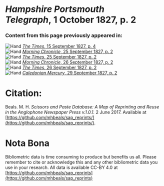 # *Hampshire Portsmouth Telegraph*, 1 October 1827, p. 2  
  
### Content from this page previously appeared in:  
![Hand](http://scissorsandpaste.net/wp-content/uploads/2017/06/smallhandpointer.png) [*The Times*, 15 September 1827, p. 4](https://mhbeals.github.io/sap_html/The-Times/The-Times-15-September-1827-p-4)  
![Hand](http://scissorsandpaste.net/wp-content/uploads/2017/06/smallhandpointer.png) [*Morning Chronicle*, 25 September 1827, p. 2](https://mhbeals.github.io/sap_html/Morning-Chronicle/Morning-Chronicle-25-September-1827-p-2)  
![Hand](http://scissorsandpaste.net/wp-content/uploads/2017/06/smallhandpointer.png) [*The Times*, 25 September 1827, p. 2](https://mhbeals.github.io/sap_html/The-Times/The-Times-25-September-1827-p-2)  
![Hand](http://scissorsandpaste.net/wp-content/uploads/2017/06/smallhandpointer.png) [*Morning Chronicle*, 26 September 1827, p. 2](https://mhbeals.github.io/sap_html/Morning-Chronicle/Morning-Chronicle-26-September-1827-p-2)  
![Hand](http://scissorsandpaste.net/wp-content/uploads/2017/06/smallhandpointer.png) [*The Times*, 26 September 1827, p. 2](https://mhbeals.github.io/sap_html/The-Times/The-Times-26-September-1827-p-2)  
![Hand](http://scissorsandpaste.net/wp-content/uploads/2017/06/smallhandpointer.png) [*Caledonian Mercury*, 29 September 1827, p. 2](https://mhbeals.github.io/sap_html/Caledonian-Mercury/Caledonian-Mercury-29-September-1827-p-2)  


# Citation: 

Beals. M. H. *Scissors and Paste Database: A Map of Reprinting and Reuse in the Anglophone Newspaper Press v.1.0.1.* 2 June 2017. Available at [https://github.com/mhbeals/sap_reprints/](https://github.com/mhbeals/sap_reprints/). 

# Nota Bona

Bibliometric data is time consuming to produce but benefits us all. Please remember to cite or acknowledge this and any other bibliometric data you use in your research. All data is available CC-BY 4.0 at [https://github.com/mhbeals/sap_reprints](https://github.com/mhbeals/sap_reprints)
